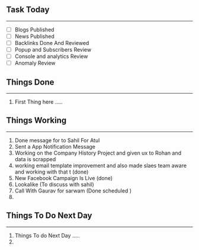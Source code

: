 
## Task Today
---
- [ ] Blogs Published
- [ ] News Published
- [ ] Backlinks Done And Reviewed
- [ ] Popup and Subscribers Review
- [ ] Console and analytics Review 
- [ ] Anomaly Review

## Things Done 
---
1.  First Thing here .....

## Things Working
---
1. Done message for to Sahil For Atul
2. Sent a App Notification Message 
3. Working on the Company History Project and given ux to Rohan and data is scrapped 
4. working email template improvement and also made slaes team aware and working with that t (done)
5. New Facebook Campaign Is Live  (done)
6. Lookalike (To discuss with sahil)
7. Call With Gaurav for sarwam  (Done scheduled )
8. 

## Things To Do Next Day 
---
1.  Things To do Next Day .....
2. 




